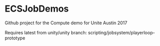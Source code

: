 # ECSJobDemos
Github project for the Compute demo for Unite Austin 2017

Requires latest from unity/unity branch:
scripting/jobsystem/playerloop-prototype
